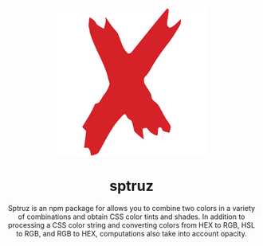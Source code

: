 <div align="center">
  <img src="https://raw.githubusercontent.com/MKAbuMattar/sptruz/main/assets/logo.svg" alt="@MKAbuMattar/sptruz"/>

  <h1>sptruz</h1>
  
  <p>Sptruz is an npm package for allows you to combine two colors in a variety of combinations and obtain CSS color tints and shades. In addition to processing a CSS color string and converting colors from HEX to RGB, HSL to RGB, and RGB to HEX, computations also take into account opacity.</p>
</div>
